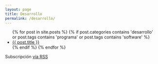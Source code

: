 ```yaml
---
layout: page
title: Desarrollo
permalink: /desarrollo/
---
```


<div class="home">

  <ul class="posts">
    {% for post in site.posts %}
    {% if post.categories contains 'desarrollo' or post.tags contains 'programa' or post.tags contains 'software' %}
      <li>
<!--        <span class="post-date">{{ post.date | date: "%b %-d, %Y" }}</span>
-->        <a class="post-link" href="{{ post.url | prepend: site.baseurl }}">{{ post.title }}</a>
      </li>
    {% endif %}
    {% endfor %}
  </ul>

  <p class="rss-subscribe">Subscripci&oacute;n <a href="{{ "/feed.xml" | prepend: site.baseurl }}">v&iacute;a RSS</a></p>

</div>
